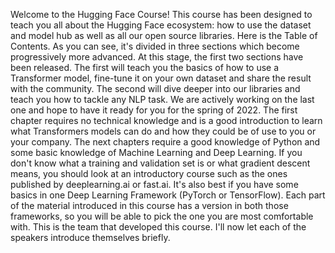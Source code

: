 Welcome to the Hugging Face Course! This course has been designed to teach you all about the Hugging Face ecosystem: how to use the dataset and model hub as well as all our open source libraries. Here is the Table of Contents. As you can see, it's divided in three sections which become progressively more advanced. At this stage, the first two sections have been released. The first will teach you the basics of how to use a Transformer model, fine-tune it on your own dataset and share the result with the community. The second will dive deeper into our libraries and teach you how to tackle any NLP task. We are actively working on the last one and hope to have it ready for you for the spring of 2022. The first chapter requires no technical knowledge and is a good introduction to learn what Transformers models can do and how they could be of use to you or your company. The next chapters require a good knowledge of Python and some basic knowledge of Machine Learning and Deep Learning. If you don't know what a training and validation set is or what gradient descent means, you should look at an introductory course such as the ones published by deeplearning.ai or fast.ai. It's also best if you have some basics in one Deep Learning Framework (PyTorch or TensorFlow). Each part of the material introduced in this course has a version in both those frameworks, so you will be able to pick the one you are most comfortable with. This is the team that developed this course. I'll now let each of the speakers introduce themselves briefly.